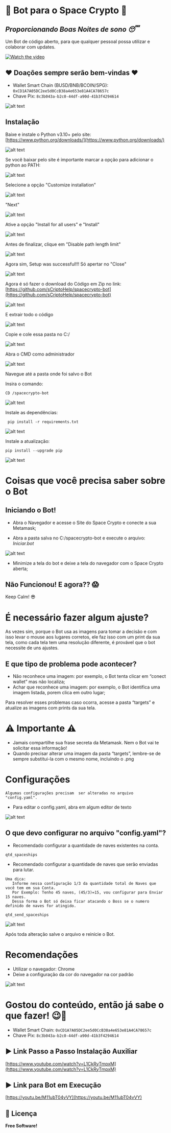 # 🚀 Bot para o Space Crypto 🚀
## _Proporcionando Boas Noites de sono 😴_

Um Bot de código aberto, para que qualquer pessoal possa utilizar e colaborar com updates.

[![Watch the video](https://github.com/sCryptoHelp/spacecrypto-bot/blob/main/readme-doc/Banner.PNG?raw=true)](https://www.youtube.com/watch?v=M11ubT04vVY)

## ♥ Doações sempre serão bem-vindas ♥

- Wallet Smart Chain (BUSD/BNB/BCOIN/SPG): `0xCD1A7A05DC2ee5d0CcB38a4e653e81A4CA78657c`
- Chave Pix: `8c3b043a-b2c0-44df-a90d-41b3f4294614`

![alt text](https://github.com/sCriptoHelp/spacecrypto-bot/blob/main/readme-doc/Pix.png?raw=true)

## Instalação

Baixe e instale o Python v3.10+ pelo site: [https://www.python.org/downloads/](https://www.python.org/downloads/)

![alt text](https://github.com/sCriptoHelp/spacecrypto-bot/blob/main/readme-doc/python.png?raw=true)

Se você baixar pelo site é importante marcar a opção para adicionar o python ao PATH:

![alt text](https://github.com/sCryptoHelp/spacecrypto-bot/blob/main/readme-doc/01.png?raw=true)

Selecione a opção "Customize installation"

![alt text](https://github.com/sCriptoHelp/spacecrypto-bot/blob/main/readme-doc/02.png?raw=true)

"Next"

![alt text](https://github.com/sCriptoHelp/spacecrypto-bot/blob/main/readme-doc/03.png?raw=true)

Ative a opção "Install for all users" e "Install"

![alt text](https://github.com/sCriptoHelp/spacecrypto-bot/blob/main/readme-doc/04.png?raw=true)

Antes de finalizar, clique em "Disable path length limit"

![alt text](https://github.com/sCriptoHelp/spacecrypto-bot/blob/main/readme-doc/05.png?raw=true)

Agora sim, Setup was successful!!! Só apertar no "Close"

![alt text](https://github.com/sCriptoHelp/spacecrypto-bot/blob/main/readme-doc/06.png?raw=true)

Agora é só fazer o download do Código em Zip no link: [https://github.com/sCriptoHelp/spacecrypto-bot](https://github.com/sCriptoHelp/spacecrypto-bot)

![alt text](https://github.com/sCriptoHelp/spacecrypto-bot/blob/main/readme-doc/07.png?raw=true)

E extrair todo o código

![alt text](https://github.com/sCriptoHelp/spacecrypto-bot/blob/main/readme-doc/08.png?raw=true)

Copie e cole essa pasta no C:/ 

![alt text](https://github.com/sCriptoHelp/spacecrypto-bot/blob/main/readme-doc/09.png?raw=true)

Abra o CMD como administrador 

![alt text](https://github.com/sCriptoHelp/spacecrypto-bot/blob/main/readme-doc/10.png?raw=true)

Navegue até a pasta onde foi salvo o Bot

Insira o comando: 

```
CD /spacecrypto-bot 
```
![alt text](https://github.com/sCriptoHelp/spacecrypto-bot/blob/main/readme-doc/11.png?raw=true)

Instale as dependências:

```
 pip install -r requirements.txt
```

![alt text](https://github.com/sCriptoHelp/spacecrypto-bot/blob/main/readme-doc/12.png?raw=true)

Instale a atualização: 

```
pip install --upgrade pip
```

![alt text](https://github.com/sCriptoHelp/spacecrypto-bot/blob/main/readme-doc/13.png?raw=true)


# Coisas que você precisa saber sobre o Bot

## Iniciando o Bot!

- Abra o Navegador e acesse o Site do Space Crypto e conecte a sua Metamask;

- Abra a pasta salva no C:/spacecrypto-bot e execute o arquivo:  _Iniciar.bot_ 

![alt text](https://github.com/sCryptoHelp/spacecrypto-bot/blob/main/readme-doc/IniciarBat.PNG?raw=true)

- Minimize a tela do bot e deixe a tela do navegador com o Space Crypto aberta;


## Não Funcionou! E agora?? 😱

Keep Calm! 😎

# É necessário fazer algum ajuste?

As vezes sim, porque o Bot usa as imagens para tomar a decisão e com isso levar o mouse aos lugares corretos, ele faz isso com um print da sua tela, como cada tela tem uma resolução diferente, é provável que o bot necessite de uns ajustes. 

## E que tipo de problema pode acontecer?

- Não reconhece uma imagem:  por exemplo, o Bot tenta clicar em “conect wallet” mas não localiza; 
- Achar que reconhece uma imagem: por exemplo, o Bot identifica uma imagem listada, porem clica em outro lugar; 

Para resolver esses problemas caso ocorra, acesse a pasta “targets” e atualize as imagens com prints da sua tela.

# ⚠️ Importante ⚠️

- Jamais compartilhe sua frase secreta da Metamask. Nem o Bot vai te solicitar essa informação! 
- Quando precisar alterar uma imagem da pasta “targets”, lembre-se de sempre substitui-la com o mesmo nome, incluindo o .png 
 

# Configurações 

``
Algumas configurações precisam  ser alteradas no arquivo "config.yaml".
``

- Para editar o config.yaml, abra em algum editor de texto

![alt text](https://github.com/sCryptoHelp/spacecrypto-bot/blob/main/readme-doc/open-edit-config.PNG?raw=true)


## O que devo configurar no arquivo "config.yaml"?

- Recomendado configurar a quantidade de naves existentes na conta. 
```
qtd_spaceships
```
- Recomendado configurar a quantidade de naves que serão enviadas para lutar.

```
Uma dica:
   Informe nessa configuração 1/3 da quantidade total de Naves que você tem em sua Conta.
   Por Exemplo: Tenho 45 naves, (45/3)=15, vou configurar para Enviar 15 naves.
   Dessa forma o Bot só deixa ficar atacando o Boss se o numero definido de naves for atingido.
```

 ```
qtd_send_spaceships
```

![alt text](https://github.com/sCryptoHelp/spacecrypto-bot/blob/main/readme-doc/configYaml.png?raw=true)


Após toda alteração salve o arquivo e reinicie o Bot. 


# Recomendações

- Utilizar o navegador: Chrome
- Deixe a configuração da cor do navegador na cor padrão

![alt text](https://github.com/sCryptoHelp/spacecrypto-bot/blob/main/readme-doc/navegador.png?raw=true)


# Gostou do conteúdo, então já sabe o que fazer! 😉🤩

- Wallet Smart Chain: `0xCD1A7A05DC2ee5d0CcB38a4e653e81A4CA78657c`
- Chave Pix: `8c3b043a-b2c0-44df-a90d-41b3f4294614`

## ▶️ Link Passo a Passo Instalação Auxiliar
[https://www.youtube.com/watch?v=L1CkRyTmpxM](https://www.youtube.com/watch?v=L1CkRyTmpxM)

## ▶️ Link para Bot em Execução
[https://youtu.be/M11ubT04vVY](https://youtu.be/M11ubT04vVY)


## 📄 Licença
**Free Software!**
